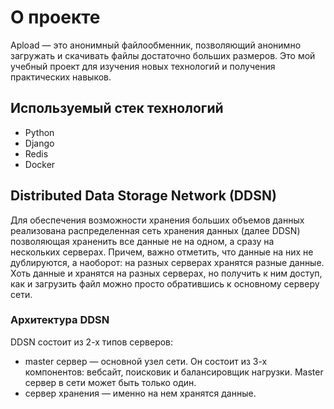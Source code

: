 # О проекте

Apload — это анонимный файлообменник, позволяющий анонимно загружать и скачивать файлы достаточно больших размеров. Это мой учебный проект для изучения новых технологий и получения практических навыков.

## Используемый стек технологий
- Python
- Django
- Redis
- Docker

## Distributed Data Storage Network (DDSN)

Для обеспечения возможности хранения больших объемов данных реализована распределенная сеть хранения данных (далее DDSN) позволяющая храненить все данные не на одном, а сразу на нескольких серверах. Причем, важно отметить, что данные на них не дублируются, а наоборот: на разных серверах хранятся разные данные. Хоть данные и хранятся на разных серверах, но получить к ним доступ, как и загрузить файл можно просто обратившись к основному серверу сети.

### Архитектура DDSN

DDSN состоит из 2-х типов серверов:
- master сервер — основной узел сети. Он состоит из 3-х компонентов: вебсайт, поисковик и балансировщик нагрузки. Master сервер в сети может быть только один.
- сервер хранения — именно на нем хранятся данные.
